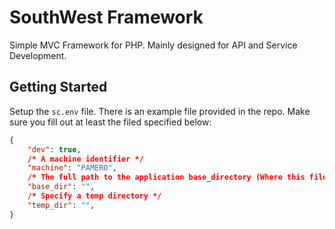 # SouthWest Framework
Simple MVC Framework for PHP. Mainly designed for API and Service Development.

## Getting Started
Setup the ```sc.env``` file. There is an example file provided in the repo.
Make sure you fill out at least the filed specified below:
```JSON
{
    "dev": true,
    /* A machine identifier */
    "machine": "PAMERO",
    /* The full path to the application base_directory (Where this file is located) */
    "base_dir": "",
    /* Specify a temp directory */
    "temp_dir": "",
}
```
